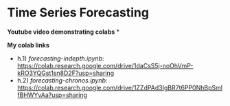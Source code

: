 # Time Series Forecasting

**Youtube video demonstrating colabs**
* 

**My colab links**

* h.1) _forecasting-indepth.ipynb_: https://colab.research.google.com/drive/1daCsS5j-noOhVmP-kRO3YQGst1sn8D2F?usp=sharing
* h.2) _forecasting-chronos.ipynb_: https://colab.research.google.com/drive/1ZZdPAd3IgBR7t6PP0NhBpSmlfBHWYvAa?usp=sharing
